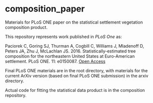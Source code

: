 composition_paper
=================

Materials for PLoS ONE paper on the statistical settlement vegetation composition product.

This repository represents work published in *PLoS One* as:

Paciorek C, Goring SJ, Thurman A, Cogbill C, Williams J, Mladenoff D, Peters JA, Zhu J, McLachlan JS. 2016. Statistically-estimated tree composition for the northeastern United States at Euro-American settlement. PLoS ONE. 11: e0150087. [Open Access](http://journals.plos.org/plosone/article?id=10.1371/journal.pone.0150087)

Final PLoS ONE materials are in the root directory, with materials for the current ArXiv version (based on final PLoS ONE submission) in the arxiv directory.

Actual code for fitting the statistical data product is in the composition repository.
